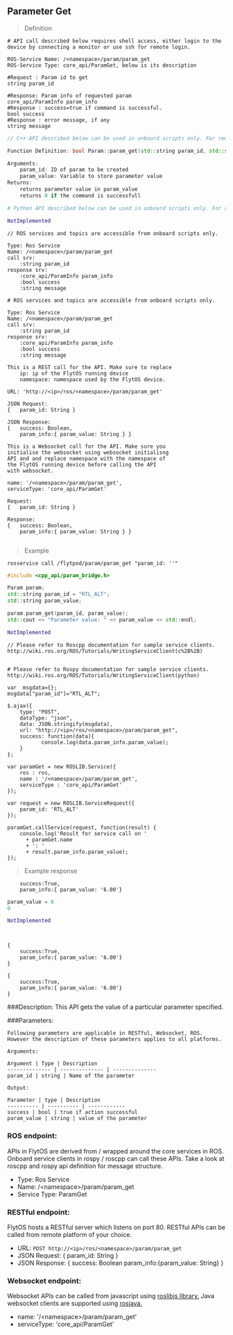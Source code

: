 ## Parameter Get


> Definition

```shell
# API call described below requires shell access, either login to the device by connecting a monitor or use ssh for remote login.

ROS-Service Name: /<namespace>/param/param_get
ROS-Service Type: core_api/ParamGet, below is its description

#Request : Param id to get
string param_id

#Response: Param info of requested param
core_api/ParamInfo param_info
#Response : success=true if command is successful.  
bool success
#Response : error message, if any
string message
```

```cpp
// C++ API described below can be used in onboard scripts only. For remote scripts you can use http client libraries to call FlytOS REST endpoints from C++.

Function Definition: bool Param::param_get(std::string param_id, std::string &param_value)

Arguments:
    param_id: ID of param to be created
    param_value: Variable to store parameter value
Returns:
    returns parameter value in param_value 
    returns 0 if the command is successfull
```

```python
# Python API described below can be used in onboard scripts only. For remote scripts you can use http client libraries to call FlytOS REST endpoints from Python.

NotImplemented
```

```cpp--ros
// ROS services and topics are accessible from onboard scripts only.

Type: Ros Service
Name: /<namespace>/param/param_get
call srv:
    :string param_id
response srv: 
    :core_api/ParamInfo param_info
    :bool success
    :string message
```

```python--ros
# ROS services and topics are accessible from onboard scripts only.

Type: Ros Service
Name: /<namespace>/param/param_get
call srv:
    :string param_id
response srv: 
    :core_api/ParamInfo param_info
    :bool success
    :string message

```

```javascript--REST
This is a REST call for the API. Make sure to replace 
    ip: ip of the FlytOS running device
    namespace: namespace used by the FlytOS device.

URL: 'http://<ip>/ros/<namespace>/param/param_get'

JSON Request:
{   param_id: String }

JSON Response:
{   success: Boolean,
    param_info:{ param_value: String } }

```

```javascript--Websocket
This is a Websocket call for the API. Make sure you 
initialise the websocket using websocket initialisng 
API and and replace namespace with the namespace of 
the FlytOS running device before calling the API 
with websocket.

name: '/<namespace>/param/param_get',
serviceType: 'core_api/ParamGet'

Request:
{   param_id: String }

Response:
{   success: Boolean,
    param_info:{ param_value: String } }


```


> Example

```shell
rosservice call /flytpod/param/param_get "param_id: ''"
```

```cpp
#include <cpp_api/param_bridge.h>

Param param;
std::string param_id = "RTL_ALT"; 
std::string param_value;

param.param_get(param_id, param_value);
std::cout << "Parameter value: " << param_value << std::endl;
```

```python
NotImplemented

```

```cpp--ros
// Please refer to Roscpp documentation for sample service clients. http://wiki.ros.org/ROS/Tutorials/WritingServiceClient(c%2B%2B)
```

```python--ros

# Please refer to Rospy documentation for sample service clients. http://wiki.ros.org/ROS/Tutorials/WritingServiceClient(python)

```

```javascript--REST
var  msgdata={};
msgdata["param_id"]="RTL_ALT";

$.ajax({
    type: "POST",
    dataType: "json",
    data: JSON.stringify(msgdata),
    url: "http://<ip>/ros/<namespace>/param/param_get",  
    success: function(data){
           console.log(data.param_info.param_value);
    }
};

```

```javascript--Websocket
var paramGet = new ROSLIB.Service({
    ros : ros,
    name : '/<namespace>/param/param_get',
    serviceType : 'core_api/ParamGet'
});

var request = new ROSLIB.ServiceRequest({
    param_id: 'RTL_ALT'
});

paramGet.callService(request, function(result) {
    console.log('Result for service call on '
      + paramGet.name
      + ': '
      + result.param_info.param_value);
});
```


> Example response

```shell
    success:True,
    param_info:{ param_value: '6.00'}
```

```cpp
param_value = 6
0
```

```python
NotImplemented
```

```cpp--ros
```

```python--ros
```

```javascript--REST
{
    success:True,
    param_info:{ param_value: '6.00'}
}

```

```javascript--Websocket
{
    success:True,
    param_info:{ param_value: '6.00'}
}

```





###Description:
This API gets the value of a particular parameter specified.

###Parameters:
    
    Following parameters are applicable in RESTful, Websocket, ROS. However the description of these parameters applies to all platforms. 
    
    Arguments:
    
    Argument | Type | Description
    -------------- | -------------- | --------------
    param_id | string | Name of the parameter

    Output:
    
    Parameter | type | Description
    ---------- | ---------- | ------------
    success | bool | true if action successful
    param_value | string | value of the parameter

### ROS endpoint:
APIs in FlytOS are derived from / wrapped around the core  services in ROS. Onboard service clients in rospy / roscpp can call these APIs. Take a look at roscpp and rospy api definition for message structure. 

* Type: Ros Service</br> 
* Name: /\<namespace\>/param/param_get</br>
* Service Type: ParamGet

### RESTful endpoint:
FlytOS hosts a RESTful server which listens on port 80. RESTful APIs can be called from remote platform of your choice.

* URL: ````POST http://<ip>/ros/<namespace>/param/param_get````
* JSON Request:
{
    param_id: String
}
* JSON Response:
{
    success: Boolean
    param_info:{param_value: String}
}


### Websocket endpoint:
Websocket APIs can be called from javascript using  [roslibjs library.](https://github.com/RobotWebTools/roslibjs) 
Java websocket clients are supported using [rosjava.](http://wiki.ros.org/rosjava)

* name: '/\<namespace\>/param/param_get'</br>
* serviceType: 'core_api/ParamGet'


<!-- ### API usage information:
Note: You can either set body_frame or relative flag. If both are set, body_frame takes precedence.

Tip: Asynchronous mode - The API call would return as soon as the command has been sent to the autopilot, irrespective of whether the vehicle has reached the given setpoint or not.

Tip: Synchronous mode - The API call would wait for the function to return, which happens when either the position setpoint is reached or timeout=30secs is over.
 -->
